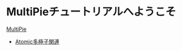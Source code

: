 # MultiPieチュートリアルへようこそ
[MultiPie](https://github.com/CMT-MU/MultiPie)

- [Atomic多極子関連](src/atomic_multipole.md)
